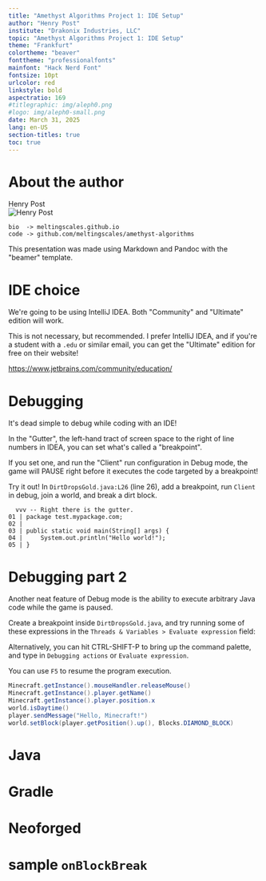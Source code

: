 ```yaml
---
title: "Amethyst Algorithms Project 1: IDE Setup"
author: "Henry Post"
institute: "Drakonix Industries, LLC"
topic: "Amethyst Algorithms Project 1: IDE Setup"
theme: "Frankfurt"
colortheme: "beaver"
fonttheme: "professionalfonts"
mainfont: "Hack Nerd Font"
fontsize: 10pt
urlcolor: red
linkstyle: bold
aspectratio: 169
#titlegraphic: img/aleph0.png
#logo: img/aleph0-small.png
date: March 31, 2025
lang: en-US
section-titles: true
toc: true
---
```


# About the author

Henry Post  
![Henry Post](https://meltingscales.github.io/static/headshot.png)

```
bio  -> meltingscales.github.io
code -> github.com/meltingscales/amethyst-algorithms
```
This presentation was made using Markdown and Pandoc with the "beamer" template.

# IDE choice

We're going to be using IntelliJ IDEA. Both "Community" and "Ultimate" edition will work.

This is not necessary, but recommended. I prefer IntelliJ IDEA, and if you're a student with a `.edu` or similar email, you can get the "Ultimate" edition for free on their website!

<https://www.jetbrains.com/community/education/>

# Debugging

It's dead simple to debug while coding with an IDE!

In the "Gutter", the left-hand tract of screen space to the right of line numbers in IDEA, you can set what's called a "breakpoint".

If you set one, and run the "Client" run configuration in Debug mode, the game will PAUSE right before it executes the code targeted by a breakpoint! 

Try it out! In `DirtDropsGold.java:L26` (line 26), add a breakpoint, run `Client` in debug, join a world, and break a dirt block.

```text
  vvv -- Right there is the gutter.
01 | package test.mypackage.com;
02 | 
03 | public static void main(String[] args) {
04 |     System.out.println("Hello world!");
05 | }
```

# Debugging part 2

Another neat feature of Debug mode is the ability to execute arbitrary Java code while the game is paused.

Create a breakpoint inside `DirtDropsGold.java`, and try running some of these expressions in the `Threads & Variables > Evaluate expression` field:

Alternatively, you can hit CTRL-SHIFT-P to bring up the command palette, and type in `Debugging actions` or `Evaluate expression`.

You can use `F5` to resume the program execution.

```java
Minecraft.getInstance().mouseHandler.releaseMouse()
Minecraft.getInstance().player.getName()
Minecraft.getInstance().player.position.x
world.isDaytime()
player.sendMessage("Hello, Minecraft!")
world.setBlock(player.getPosition().up(), Blocks.DIAMOND_BLOCK)
```

# Java

# Gradle

# Neoforged

# sample `onBlockBreak`